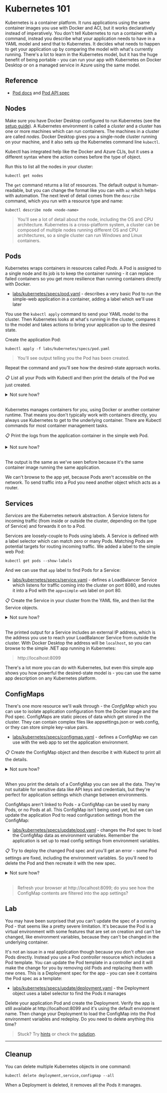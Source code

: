 # Kubernetes 101

Kubernetes is a container platform. It runs applications using the same container images you use with Docker and ACI, but it works declaratively instead of imperatively. You don't tell Kubernetes to run a container with a command, instead you describe what your application needs to have in a YAML model and send that to Kubernetes. It decides what needs to happen to get your application up by comparing the model with what's currently running. There's a lot to learn in the Kubernetes model, but it has the huge benefit of being portable - you can run your app with Kubernetes on Docker Desktop or on a managed service in Azure using the same model.

## Reference

- [Pod docs](https://kubernetes.io/docs/concepts/workloads/pods/) and [Pod API spec](https://kubernetes.io/docs/reference/generated/kubernetes-api/v1.20/#pod-v1-core)

## Nodes

Make sure you have Docker Desktop configured to run Kubernetes (see the [setup guide](/setup/README.md)). A Kubernetes environment is called a _cluster_ and a cluster has one or more machines which can run containers. The machines in a cluster are called _nodes_. Docker Desktop gives you a single-node cluster running on your machine, and it also sets up the Kubernetes command line `kubectl`.

Kubectl has integrated help like the Docker and Azure CLIs, but it uses a different syntax where the action comes before the type of object.

Run this to list all the nodes in your cluster:

```
kubectl get nodes
```

The `get` command returns a list of resources. The default output is human-readable, but you can change the format like you can with `az` which helps with automation. The next level of detail comes from the `describe` command, which you run with a resource type and name:

```
kubectl describe node <node-name>
```

> You'll see a lot of detail about the node, including the OS and CPU architecture. Kubernetes is a cross-platform system, a cluster can be composed of multiple nodes running different OS and CPU architectures, so a single cluster can run Windows and Linux containers.

## Pods

Kubernetes wraps containers in resources called _Pods_. A Pod is assigned to a single node and its job is to keep the container running - it can replace failed containers so you get more resilience than running containers directly with Docker.

- [labs/kubernetes/specs/pod.yaml](./specs/pod.yaml) - describes a very basic Pod to run the simple-web application in a container, adding a label which we'll use later

You use the `kubectl apply` command to send your YAML model to the cluster. Then Kubernetes looks at what's running in the cluster, compares it to the model and takes actions to bring your application up to the desired state.

Create the application Pod:

```
kubectl apply -f labs/kubernetes/specs/pod.yaml
```

> You'll see output telling you the Pod has been created.

Repeat the command and you'll see how the desired-state approach works.

📋 List all your Pods with Kubectl and then print the details of the Pod we just created.

<details>
  <summary>Not sure how?</summary>

It's the same `get` command to list resources, you just add the resource type:

```
kubectl get pods
```

And the same `describe` command with the resource type and name:

```
kubectl describe pod simple-web
```

</details><br/>

Kubernetes manages containers for you, using Docker or another container runtime. That means you don't typically work with containers directly, you always use Kubernetes to get to the underlying container. There are Kubectl commands for most container management tasks.

📋 Print the logs from the application container in the simple web Pod.

<details>
  <summary>Not sure how?</summary>

Just running `kubectl` will show all the available commands. Their you'll see the `logs` command:

```
kubectl logs simple-web
```
</details><br/>

The output is the same as we've seen before because it's the same container image running the same application.

We can't browse to the app yet, because Pods aren't accessible on the network. To send traffic into a Pod you need another object which acts as a router.

## Services

_Services_ are the Kubernetes network abstraction. A Service listens for incoming traffic (from inside or outside the cluster, depending on the type of Service) and forwards it on to a Pod.

Services are loosely-couple to Pods using labels. A Service is defined with a label selector which can match zero or many Pods. Matching Pods are potential targets for routing incoming traffic. We added a label to the simple web Pod:

```
kubectl get pods --show-labels
```

And we can use that `app` label to find Pods for a Service:

- [labs/kubernetes/specs/service.yaml](./specs/service.yaml) - defines a LoadBalancer Service which listens for traffic coming into the cluster on port 8080, and routes it into a Pod with the `app=simple-web` label on port 80.

📋 Create the Service in your cluster from the YAML file, and then list the Service objects.

<details>
  <summary>Not sure how?</summary>

The `apply` command works for all resource types:

```
kubectl apply -f labs/kubernetes/specs/service.yaml
```

Then use the `get` command:

```
kubectl get services
```

</details><br/>

The printed output for a Service includes an external IP address, which is the address you use to reach your LoadBalancer Service from outside the cluster. With Docker Desktop the address will be `localhost`, so you can browse to the simple .NET app running in Kubernetes:

> http://localhost:8099

There's a lot more you can do with Kubernetes, but even this simple app shows you how powerful the desired-state model is - you can use the same app description on any Kubernetes platform.

## ConfigMaps

There's one more resource we'll walk through - the _ConfigMap_ which you can use to isolate application configuration from the Docker image and the Pod spec. ConfigMaps are static pieces of data which get stored in the cluster. They can contain complex files like appsettings.json or web.config, or they can store simple key-value pairs.

- [labs/kubernetes/specs/configmap.yaml](./specs/configmap.yaml) - defines a ConfigMap we can use with the web app to set the application environment.

📋 Create the ConfigMap object and then describe it with Kubectl to print all the details.

<details>
  <summary>Not sure how?</summary>

It's the same `apply` command:

```
kubectl apply -f labs/kubernetes/specs/configmap.yaml
```

Then use the `describe` command:

```
kubectl describe configmap simple-web-config
```

</details><br/>

When you print the details of a ConfigMap you can see all the data. They're not suitable for sensitive data like API keys and credentials, but they're perfect for application settings which change between environments.

ConfigMaps aren't linked to Pods - a ConfigMap can be used by many Pods, or no Pods at all. This ConfigMap isn't being used yet, but we can update the application Pod to read configuration settings from the ConfigMap:

- [labs/kubernetes/specs/update/pod.yaml](./specs/update/pod.yaml) - changes the Pod spec to load the ConfigMap data as environment variables. Remember the application is set up to read config settings from environment variables.

📋 Try to deploy the changed Pod spec and you'll get an error - some Pod settings are fixed, including the environment variables. So you'll need to delete the Pod and then recreate it with the new spec.

<details>
  <summary>Not sure how?</summary>

This will fail because environment variables can't be changed in an existing Pod:

```
kubectl apply -f .\labs\kubernetes\specs\update\pod.yaml
```

So delete the Pod first:

```
kubectl delete pod simple-web
```

And then create the updated version:

```
kubectl apply -f .\labs\kubernetes\specs\update\pod.yaml
```

</details><br/>

> Refresh your browser at http://localhost:8099; do you see how the ConfigMap contents are filtered into the app settings?

## Lab

You may have been surprised that you can't update the spec of a running Pod - that seems like a pretty severe limitation. It's because the Pod is a virtual environment with some features that are set on creation and can't be changed, like environment variables, because they can't be changed in the underlying container. 

It's not an issue in a real application though because you don't often use Pods directly. Instead you use a Pod _controller_ resource which includes a Pod template. You can update the Pod template in a controller and it will make the change for you by removing old Pods and replacing them with new ones. This is a  Deployment spec for the app - you can see it contains the Pod spec as a template:

- [labs/kubernetes/specs/update/deployment.yaml](./specs/update/deployment.yaml) - the Deployment object uses a label selector to find the Pods it manages

Delete your application Pod and create the Deployment. Verify the app is still available at http://localhost:8099 and it's using the default environment name. Then change your Deployment to load the ConfigMap into the Pod environment variables and redeploy. Do you need to delete anything this time?

> Stuck? Try [hints](hints.md) or check the [solution](solution.md).

___

## Cleanup

You can delete multiple Kubernetes objects in one command:

```
kubectl delete deployment,service,configmap --all
```

When a Deployment is deleted, it removes all the Pods it manages.